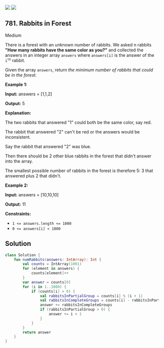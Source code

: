 [![](https://img.shields.io/github/stars/javadev/LeetCode-in-Kotlin?label=Stars&style=flat-square)](https://github.com/javadev/LeetCode-in-Kotlin)
[![](https://img.shields.io/github/forks/javadev/LeetCode-in-Kotlin?label=Fork%20me%20on%20GitHub%20&style=flat-square)](https://github.com/javadev/LeetCode-in-Kotlin/fork)

## 781\. Rabbits in Forest

Medium

There is a forest with an unknown number of rabbits. We asked n rabbits **"How many rabbits have the same color as you?"** and collected the answers in an integer array `answers` where `answers[i]` is the answer of the <code>i<sup>th</sup></code> rabbit.

Given the array `answers`, return _the minimum number of rabbits that could be in the forest_.

**Example 1:**

**Input:** answers = [1,1,2]

**Output:** 5

**Explanation:** 

The two rabbits that answered "1" could both be the same color, say red. 

The rabbit that answered "2" can't be red or the answers would be inconsistent.

Say the rabbit that answered "2" was blue. 

Then there should be 2 other blue rabbits in the forest that didn't answer into the array.

The smallest possible number of rabbits in the forest is therefore 5: 3 that answered plus 2 that didn't.

**Example 2:**

**Input:** answers = [10,10,10]

**Output:** 11

**Constraints:**

*   `1 <= answers.length <= 1000`
*   `0 <= answers[i] < 1000`

## Solution

```kotlin
class Solution {
    fun numRabbits(answers: IntArray): Int {
        val counts = IntArray(1001)
        for (element in answers) {
            counts[element]++
        }
        var answer = counts[0]
        for (i in 1..1000) {
            if (counts[i] > 0) {
                val rabbitsInPartialGroup = counts[i] % (i + 1)
                val rabbitsInCompleteGroups = counts[i] - rabbitsInPartialGroup
                answer += rabbitsInCompleteGroups
                if (rabbitsInPartialGroup > 0) {
                    answer += i + 1
                }
            }
        }
        return answer
    }
}
```